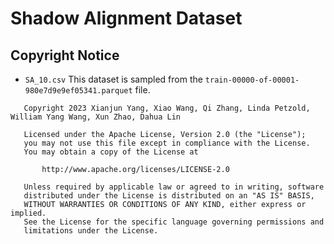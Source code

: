 # Shadow Alignment Dataset
## Copyright Notice

- `SA_10.csv`
This dataset is sampled from the `train-00000-of-00001-980e7d9e9ef05341.parquet` file.

```
   Copyright 2023 Xianjun Yang, Xiao Wang, Qi Zhang, Linda Petzold, William Yang Wang, Xun Zhao, Dahua Lin

   Licensed under the Apache License, Version 2.0 (the "License");
   you may not use this file except in compliance with the License.
   You may obtain a copy of the License at

       http://www.apache.org/licenses/LICENSE-2.0

   Unless required by applicable law or agreed to in writing, software
   distributed under the License is distributed on an "AS IS" BASIS,
   WITHOUT WARRANTIES OR CONDITIONS OF ANY KIND, either express or implied.
   See the License for the specific language governing permissions and
   limitations under the License.
```
